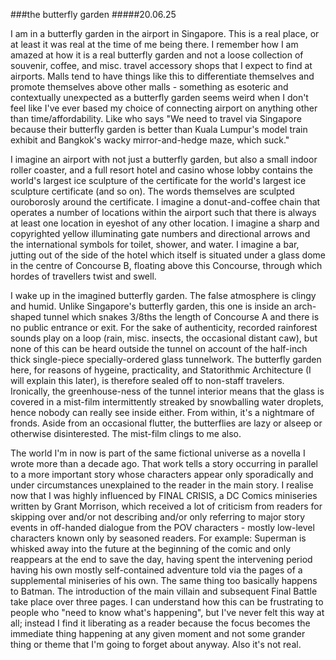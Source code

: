 ###the butterfly garden
#####20.06.25

I am in a butterfly garden in the airport in Singapore. This is a real place, or at least it was real at the time of me being there. I remember how I am amazed at how it is a real butterfly garden and not a loose collection of souvenir, coffee, and misc. travel accessory shops that I expect to find at airports. Malls tend to have things like this to differentiate themselves and promote themselves above other malls - something as esoteric and contextually unexpected as a butterfly garden seems weird when I don't feel like I've ever based my choice of connecting airport on anything other than time/affordability.  Like who says "We need to travel via Singapore because their butterfly garden is better than Kuala Lumpur's model train exhibit and Bangkok's wacky mirror-and-hedge maze, which suck."

I imagine an airport with not just a butterfly garden, but also a small indoor roller coaster, and a full resort hotel and casino whose lobby contains the world's largest ice sculpture of the certificate for the world's largest ice sculpture certificate (and so on). The words themselves are sculpted ouroborosly around the certificate. I imagine a donut-and-coffee chain that operates a number of locations within the airport such that there is always at least one location in eyeshot of any other location. I imagine a sharp and copyrighted yellow illuminating gate numbers and directional arrows and the international symbols for toilet, shower, and water. I imagine a bar, jutting out of the side of the hotel which itself is situated under a glass dome in the centre of Concourse B, floating above this Concourse, through which hordes of travellers twist and swell.

I wake up in the imagined butterfly garden. The false atmosphere is clingy and humid. Unlike Singapore's butterfly garden, this one is inside an arch-shaped tunnel which snakes 3/8ths the length of Concourse A and there is no public entrance or exit. For the sake of authenticity, recorded rainforest sounds play on a loop (rain, misc. insects, the occasional distant caw), but none of this can be heard outside the tunnel on account of the half-inch thick single-piece specially-ordered glass tunnelwork. The butterfly garden here, for reasons of hygeine, practicality, and Statorithmic Architecture (I will explain this later), is therefore sealed off to non-staff travelers. Ironically, the greenhouse-ness of the tunnel interior means that the glass is covered in a mist-film intermittently streaked by snowballing water droplets, hence nobody can really see inside either. From within, it's a nightmare of fronds. Aside from an occasional flutter, the butterflies are lazy or alseep or otherwise disinterested. The mist-film clings to me also.

The world I'm in now is part of the same fictional universe as a novella I wrote more than a decade ago. That work tells a story occurring in parallel to a more important story whose characters appear only sporadically and under circumstances unexplained to the reader in the main story. I realise now that I was highly influenced by FINAL CRISIS, a DC Comics miniseries written by Grant Morrison, which received a lot of criticism from readers for skipping over and/or not describing and/or only referring to major story events in off-handed dialogue from the POV characters - mostly low-level characters known only by seasoned readers. For example: Superman is whisked away into the future at the beginning of the comic and only reappears at the end to save the day, having spent the intervening period having his own mostly self-contained adventure told via the pages of a supplemental miniseries of his own. The same thing too basically happens to Batman. The introduction of the main villain and subsequent Final Battle take place over three pages. I can understand how this can be frustrating to people who "need to know what's happening", but I've never felt this way at all; instead I find it liberating as a reader because the focus becomes the immediate thing happening at any given moment and not some grander thing or theme that I'm going to forget about anyway. Also it's not real.


